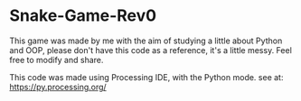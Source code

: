 # Snake-Game-Rev0
This game was made by me with the aim of studying a little about Python and OOP, please don't have this code as a reference, it's a little messy. Feel free to modify and share.

This code was made using Processing IDE, with the Python mode. see at: https://py.processing.org/
